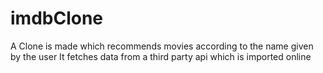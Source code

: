 # imdbClone
A Clone is made which recommends movies according to the name given by the user 
It fetches data from a third party api which is imported online 
